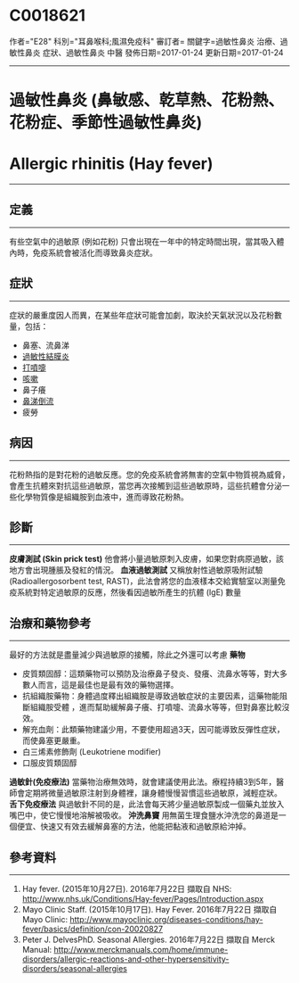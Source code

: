 # C0018621
作者="E28"
科別="耳鼻喉科;風濕免疫科"
審訂者=
關鍵字=過敏性鼻炎 治療、過敏性鼻炎 症狀、過敏性鼻炎 中醫
發佈日期=2017-01-24
更新日期=2017-01-24

----------
# 過敏性鼻炎 (鼻敏感、乾草熱、花粉熱、花粉症、季節性過敏性鼻炎)
# Allergic rhinitis (Hay fever)
----------
## 定義
----------

有些空氣中的過敏原 (例如花粉) 只會出現在一年中的特定時間出現，當其吸入體內時，免疫系統會被活化而導致鼻炎症狀。

## 症狀
----------

症狀的嚴重度因人而異，在某些年症狀可能會加劇，取決於天氣狀況以及花粉數量，包括：

- 鼻塞、流鼻涕
- [過敏性結膜炎](C0009766)
- [打噴嚏](C0037383)
- [咳嗽](C0010200)
- 鼻子癢
- [鼻涕倒流](C0032781)
- 疲勞
## 病因
----------

花粉熱指的是對花粉的過敏反應。您的免疫系統會將無害的空氣中物質視為威脅，會產生抗體來對抗這些過敏原，當您再次接觸到這些過敏原時，這些抗體會分泌一些化學物質像是組織胺到血液中，進而導致花粉熱。

## 診斷
----------

**皮膚測試 (Skin prick test)**
他會將小量過敏原刺入皮膚，如果您對病原過敏，該地方會出現腫脹及發紅的情況。
**血液過敏測試**
又稱放射性過敏原吸附試驗 (Radioallergosorbent test, RAST)，此法會將您的血液樣本交給實驗室以測量免疫系統對特定過敏原的反應，然後看因過敏所產生的抗體 (IgE) 數量

## 治療和藥物參考
----------

最好的方法就是盡量減少與過敏原的接觸，除此之外還可以考慮
**藥物**

- 皮質類固醇：這類藥物可以預防及治療鼻子發炎、發癢、流鼻水等等，對大多數人而言，這是最佳也是最有效的藥物選擇。
- 抗組織胺藥物：身體過度釋出組織胺是導致過敏症狀的主要因素，這藥物能阻斷組織胺受體 ，進而幫助緩解鼻子癢、打噴嚏、流鼻水等等，但對鼻塞比較沒效。
- 解充血劑：此類藥物建議少用，不要使用超過3天，因可能導致反彈性症狀，而使鼻塞更嚴重。
- 白三烯素修飾劑 (Leukotriene modifier)
- 口服皮質類固醇

**過敏針(免疫療法)**
當藥物治療無效時，就會建議使用此法。療程持續3到5年，醫師會定期將微量過敏原注射到身體裡，讓身體慢慢習慣這些過敏原，減輕症狀。
**舌下免疫療法**
與過敏針不同的是，此法會每天將少量過敏原製成一個藥丸並放入嘴巴中，使它慢慢地溶解被吸收。
**沖洗鼻竇**
用無菌生理食鹽水沖洗您的鼻道是一個便宜、快速又有效去緩解鼻塞的方法，他能把黏液和過敏原給沖掉。

## 參考資料
----------
1. Hay fever. (2015年10月27日). 2016年7月22日 擷取自 NHS: http://www.nhs.uk/Conditions/Hay-fever/Pages/Introduction.aspx
2. Mayo Clinic Staff. (2015年10月17日). Hay Fever. 2016年7月22日 擷取自 Mayo Clinic: http://www.mayoclinic.org/diseases-conditions/hay-fever/basics/definition/con-20020827
3. Peter J. DelvesPhD. Seasonal Allergies. 2016年7月22日 擷取自 Merck Manual: http://www.merckmanuals.com/home/immune-disorders/allergic-reactions-and-other-hypersensitivity-disorders/seasonal-allergies

